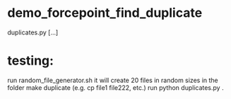 # demo_forcepoint_find_duplicate

duplicates.py <folder> [<folder>...]

# testing:
run random_file_generator.sh it will create 20 files in random sizes in the folder
make duplicate (e.g. cp file1 file222, etc.)
run python duplicates.py .
